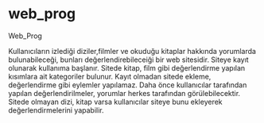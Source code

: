 # web_prog
Web_Prog


Kullanıcıların izlediği diziler,filmler ve okuduğu kitaplar hakkında yorumlarda bulunabileceği, bunları değerlendirebileceiği bir web sitesidir.
Siteye kayıt olunarak kullanıma başlanır.
Sitede kitap, film gibi değerlendirme yapılan kısımlara ait kategoriler bulunur.
Kayıt olmadan sitede ekleme, değerlendirme gibi eylemler yapılamaz.
Daha önce kullanıcılar tarafından yapılan değerlendirilmeler, yorumlar herkes tarafından görülebilecektir.
Sitede olmayan dizi, kitap varsa kullanıcılar siteye bunu ekleyerek değerlendirmelerini yapabilir.


